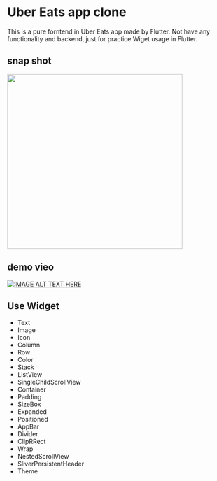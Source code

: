 # Uber Eats app clone
This is a pure forntend in Uber Eats app made by Flutter.
Not have any functionality and backend, just for practice Wiget usage in Flutter.
## snap shot
<img src="https://github.com/user-attachments/assets/d8e53f55-8f9d-4d15-b68e-c0938a3d2d47" style="width:400px; height:auto;">

## demo vieo
[![IMAGE ALT TEXT HERE](https://img.youtube.com/vi/fPBb7tgYyHc/0.jpg)](https://www.youtube.com/watch?v=fPBb7tgYyHc)

## Use Widget
- Text
- Image
- Icon
- Column
- Row
- Color
- Stack
- ListView
- SingleChildScrollView
- Container
- Padding
- SizeBox
- Expanded
- Positioned
- AppBar
- Divider
- ClipRRect
- Wrap
- NestedScrollView
- SliverPersistentHeader
- Theme
